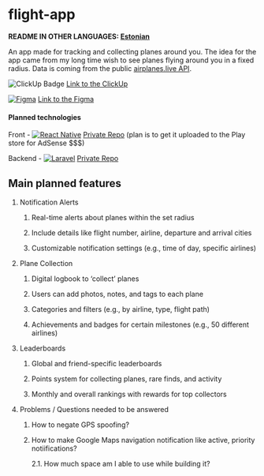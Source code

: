 # flight-app

**README IN OTHER LANGUAGES:
[Estonian](https://github.com/Beeak/flight-app/blob/main/README-ee.md)**


An app made for tracking and collecting planes around you. 
The idea for the app came from my long time wish to see planes flying around you in a fixed radius.
Data is coming from the public [airplanes.live API](https://airplanes.live/api-guide/).

![ClickUp Badge](https://img.shields.io/badge/ClickUp-7B68EE?logo=clickup&logoColor=fff&style=for-the-badge) [Link to the ClickUp](https://app.clickup.com/9012335212/v/s/90121753920)

[![Figma](https://img.shields.io/badge/Figma-F24E1E?logo=figma&logoColor=white)](#) [Link to the Figma](https://www.figma.com/design/Ajmdcmsw4rnFPcDAaGwNqI/Flight-app?node-id=0-1&t=KqKWYDtUexU2FrKq-1)

#### Planned technologies

Front - [![React Native](https://img.shields.io/badge/React_Native-%2320232a.svg?logo=react&logoColor=%2361DAFB)](#) [Private Repo](https://github.com/Beeak/flight-app-native) (plan is to get it uploaded to the Play store for AdSense $$$)

Backend - [![Laravel](https://img.shields.io/badge/Laravel-%23FF2D20.svg?logo=laravel&logoColor=white)](#) [Private Repo](https://github.com/Beeak/flight-app-laravel)


## Main planned features

1. Notification Alerts

    1. Real-time alerts about planes within the set radius
  
    2. Include details like flight number, airline, departure and arrival cities
  
    3. Customizable notification settings (e.g., time of day, specific airlines)

2. Plane Collection

      1. Digital logbook to ‘collect’ planes
  
     2. Users can add photos, notes, and tags to each plane
  
      3. Categories and filters (e.g., by airline, type, flight path)
  
      4. Achievements and badges for certain milestones (e.g., 50 different airlines)

3. Leaderboards

      1. Global and friend-specific leaderboards
  
      2. Points system for collecting planes, rare finds, and activity
  
      3. Monthly and overall rankings with rewards for top collectors

4. Problems / Questions needed to be answered
  
    1. How to negate GPS spoofing?

    2. How to make Google Maps navigation notification like active, priority notiifications?
       
       2.1. How much space am I able to use while building it?

